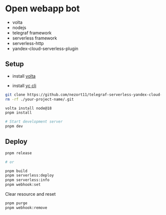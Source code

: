 # Open webapp bot

- volta
- nodejs
- telegraf framework
- serverless framework
- serverless-http
- yandex-cloud-serverless-plugin

## Setup

- install [volta](https://docs.volta.sh/guide/getting-started)

- install [yc cli](https://yandex.cloud/ru/docs/cli/quickstart)

```sh
git clone https://github.com/nezort11/telegraf-serverless-yandex-cloud-template.git your-project-name
rm -rf ./your-project-name/.git

volta install node@18
pnpm install

# Start development server
pnpm dev
```

## Deploy

```sh
pnpm release

# or

pnpm build
pnpm serverless:deploy
pnpm serverless:info
pnpm webhook:set
```

Clear resource and reset

```sh
pnpm purge
pnpm webhook:remove
```
